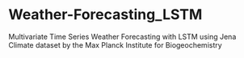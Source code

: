 # Weather-Forecasting_LSTM
Multivariate Time Series Weather Forecasting with LSTM using Jena Climate dataset by the Max Planck Institute for Biogeochemistry
